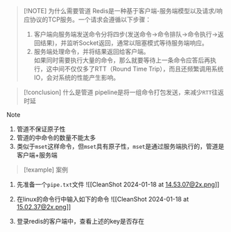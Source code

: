 
> [!NOTE] 为什么需要管道
> Redis是一种基于客户端-服务端模型以及请求/响应协议的TCP服务。一个请求会遵循以下步骤：
> 1. 客户端向服务端发送命令分将四步(发送命令→命令排队→命令执行→返回结果)，并监听Socket返回，通常以阻塞模式等待服务端响应。
> 2. 服务端处理命令，并将结果返回给客户端。  
> 如果同时需要执行大量的命令，那么就要等待上一条命令应答后再执行，这中间不仅仅多了RTT（Round Time Trip），而且还频繁调用系统IO，会对系统的性能产生影响。
> 



> [!conclusion]  什么是管道
> pipeline是将一组命令打包发送，来减少`RTT`往返时延



> [!NOTE] 
> 1. 管道不保证原子性
> 2. 管道的中命令的数量不能太多
> 3. 类似于`mset`这样命令，但`mset`具有原子性，`mset`是通过服务端执行的，管道是客户端+服务端



> [!example] 案例
> 
1. 先准备一个`pipe.txt`文件
![[CleanShot 2024-01-18 at 14.53.07@2x.png]]

2. 在linux的命令行中输入如下的命令
![[CleanShot 2024-01-18 at 15.02.37@2x.png]]
3. 登录redis的客户端中，查看上述的key是否存在